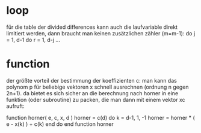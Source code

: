 # loop

für die table der divided differences kann auch die laufvariable
direkt limitiert werden, dann braucht man keinen zusätzlichen zähler
(m=m-1):
do j = 1, d-1
   do r = 1, d-j
      ...

# function

der größte vorteil der bestimmung der koeffizienten c: man kann das
polynom p für beliebige vektoren x schnell ausrechnen (ordnung n gegen
2n+1). da bietet es sich sicher an die berechnung nach horner in eine
funktion (oder subroutine) zu packen, die man dann mit einem vektor xc
aufruft:

function horner( e, c, x, d )
  horner = c(d)
  do k = d-1, 1, -1
     horner = horner * ( e - x(k) ) + c(k)
  end do
end function horner
